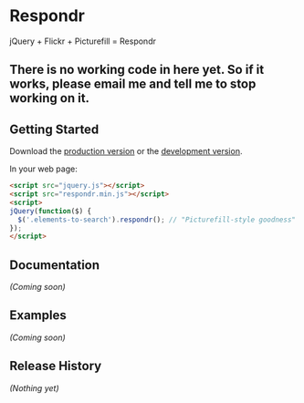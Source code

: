 # Respondr

jQuery + Flickr + Picturefill = Respondr

## There is no working code in here yet. So if it works, please email me and tell me to stop working on it.

## Getting Started

Download the [production version][min] or the [development version][max].

[min]: https://raw.githubusercontent.com/happycollision/jquery-respondr/master/dist/jquery.respondr.min.js
[max]: https://raw.githubusercontent.com/happycollision/jquery-respondr/master/dist/jquery.respondr.js

In your web page:

```html
<script src="jquery.js"></script>
<script src="respondr.min.js"></script>
<script>
jQuery(function($) {
  $('.elements-to-search').respondr(); // "Picturefill-style goodness"
});
</script>
```

## Documentation
_(Coming soon)_

## Examples
_(Coming soon)_

## Release History
_(Nothing yet)_
